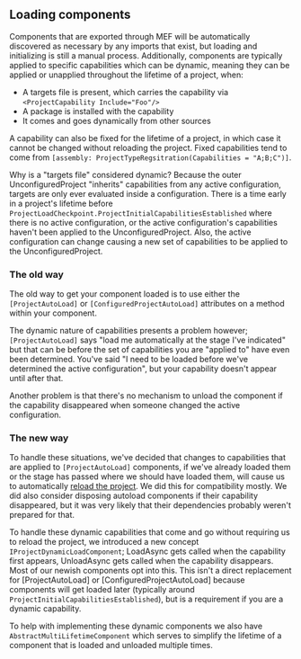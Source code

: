 ## Loading components

Components that are exported through MEF will be automatically discovered as necessary by any imports that exist, but loading and initializing is still a manual process. Additionally, components are typically applied to specific capabilities which can be dynamic, meaning they can be applied or unapplied throughout the lifetime of a project, when:

* A targets file is present, which carries the capability via `<ProjectCapability Include="Foo"/>`
* A package is installed with the capability
* It comes and goes dynamically from other sources

A capability can also be fixed for the lifetime of a project, in which case it cannot be changed without reloading the project. Fixed capabilities tend to come from `[assembly: ProjectTypeRegsitration(Capabilities = "A;B;C")]`.

Why is a "targets file" considered dynamic? Because the outer UnconfiguredProject "inherits" capabilities from any active configuration, targets are only ever evaluated inside a configuration. There is a time early in a project's lifetime before `ProjectLoadCheckpoint.ProjectInitialCapabilitiesEstablished` where there is no active configuration, or the active configuration's capabilities haven't been applied to the UnconfiguredProject. Also, the active configuration can change causing a new set of capabilities to be applied to the UnconfiguredProject.

### The old way

The old way to get your component loaded is to use either the `[ProjectAutoLoad]` or `[ConfiguredProjectAutoLoad]` attributes on a method within your component.

The dynamic nature of capabilities presents a problem however; `[ProjectAutoLoad]` says "load me automatically at the stage I've indicated" but that can be before the set of capabilities you are "applied to" have even been determined. You've said "I need to be loaded before we've determined the active configuration", but your capability doesn't appear until after that.

Another problem is that there's no mechanism to unload the component if the capability disappeared when someone changed the active configuration.

### The new way

To handle these situations, we've decided that changes to capabilities that are applied to `[ProjectAutoLoad]` components, if we've already loaded them or the stage has passed where we should have loaded them, will cause us to automatically [reload the project](https://github.com/Microsoft/VSProjectSystem/blob/master/doc/overview/dynamicCapabilities.md#critical-capabilities-changes-error). We did this for compatibility mostly. We did also consider disposing autoload components if their capability disappeared, but it was very likely that their dependencies probably weren't prepared for that.

To handle these dynamic capabilities that come and go without requiring us to reload the project, we introduced a new concept `IProjectDynamicLoadComponent`; LoadAsync gets called when the capability first appears, UnloadAsync gets called when the capability disappears. Most of our newish components opt into this. This isn't a direct replacement for [ProjectAutoLoad] or [ConfiguredProjectAutoLoad] because components will get loaded later (typically around `ProjectInitialCapabilitiesEstablished`), but is a requirement if you are a dynamic capability.

To help with implementing these dynamic components we also have `AbstractMultiLifetimeComponent` which serves to simplify the lifetime of a component that is loaded and unloaded multiple times.
